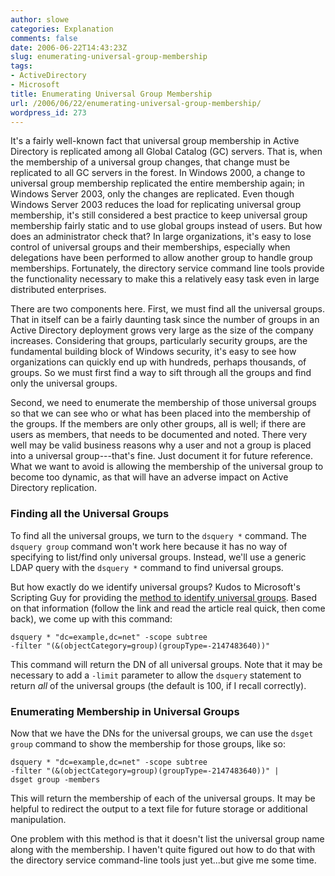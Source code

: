 ```yaml
---
author: slowe
categories: Explanation
comments: false
date: 2006-06-22T14:43:23Z
slug: enumerating-universal-group-membership
tags:
- ActiveDirectory
- Microsoft
title: Enumerating Universal Group Membership
url: /2006/06/22/enumerating-universal-group-membership/
wordpress_id: 273
---
```


It's a fairly well-known fact that universal group membership in Active Directory is replicated among all Global Catalog (GC) servers. That is, when the membership of a universal group changes, that change must be replicated to all GC servers in the forest. In Windows 2000, a change to universal group membership replicated the entire membership again; in Windows Server 2003, only the changes are replicated. Even though Windows Server 2003 reduces the load for replicating universal group membership, it's still considered a best practice to keep universal group membership fairly static and to use global groups instead of users. But how does an administrator check that? In large organizations, it's easy to lose control of universal groups and their memberships, especially when delegations have been performed to allow another group to handle group memberships. Fortunately, the directory service command line tools provide the functionality necessary to make this a relatively easy task even in large distributed enterprises.

There are two components here. First, we must find all the universal groups. That in itself can be a fairly daunting task since the number of groups in an Active Directory deployment grows very large as the size of the company increases. Considering that groups, particularly security groups, are the fundamental building block of Windows security, it's easy to see how organizations can quickly end up with hundreds, perhaps thousands, of groups. So we must first find a way to sift through all the groups and find only the universal groups.

Second, we need to enumerate the membership of those universal groups so that we can see who or what has been placed into the membership of the groups. If the members are only other groups, all is well; if there are users as members, that needs to be documented and noted. There very well may be valid business reasons why a user and not a group is placed into a universal group---that's fine. Just document it for future reference. What we want to avoid is allowing the membership of the universal group to become too dynamic, as that will have an adverse impact on Active Directory replication.

### Finding all the Universal Groups

To find all the universal groups, we turn to the `dsquery *` command. The `dsquery group` command won't work here because it has no way of specifying to list/find only universal groups. Instead, we'll use a generic LDAP query with the `dsquery *` command to find universal groups.

But how exactly do we identify universal groups? Kudos to Microsoft's Scripting Guy for providing the [method to identify universal groups](http://www.microsoft.com/technet/scriptcenter/resources/qanda/aug05/hey0817.mspx). Based on that information (follow the link and read the article real quick, then come back), we come up with this command:
    
    dsquery * "dc=example,dc=net" -scope subtree 
    -filter "(&(objectCategory=group)(groupType=-2147483640))"

This command will return the DN of all universal groups. Note that it may be necessary to add a `-limit` parameter to allow the `dsquery` statement to return _all_ of the universal groups (the default is 100, if I recall correctly).

### Enumerating Membership in Universal Groups

Now that we have the DNs for the universal groups, we can use the `dsget group` command to show the membership for those groups, like so:
    
    dsquery * "dc=example,dc=net" -scope subtree 
    -filter "(&(objectCategory=group)(groupType=-2147483640))" |
    dsget group -members

This will return the membership of each of the universal groups. It may be helpful to redirect the output to a text file for future storage or additional manipulation.

One problem with this method is that it doesn't list the universal group name along with the membership. I haven't quite figured out how to do that with the directory service command-line tools just yet...but give me some time.
